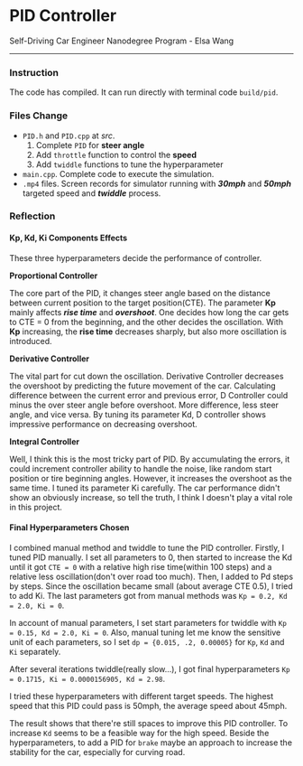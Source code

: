 # PID Controller
Self-Driving Car Engineer Nanodegree Program - Elsa Wang

---

### Instruction

The code has compiled. It can run directly with terminal code `build/pid`.

### Files Change

- `PID.h` and `PID.cpp` at *src*.
  1. Complete `PID` for **steer angle**
  2. Add `throttle` function to control the **speed**
  3. Add `twiddle` functions to tune the hyperparameter
- `main.cpp`. Complete code to execute the simulation.
- `.mp4` files. Screen records for simulator running with ***30mph*** and ***50mph*** targeted speed and ***twiddle*** process.

### Reflection

#### Kp, Kd, Ki Components Effects

These three hyperparameters decide the performance of controller.

**Proportional Controller**

The core part of the PID, it changes steer angle based on the distance between current position to the target position(CTE). The parameter **Kp** mainly affects ***rise time*** and ***overshoot***. One decides how long the car gets to CTE = 0 from the beginning, and the other decides the oscillation. With **Kp** increasing, the **rise time** decreases sharply, but also more oscillation is introduced.

**Derivative Controller**

The vital part for cut down the oscillation. Derivative Controller decreases the overshoot by predicting the future movement of the car. Calculating difference between the current error and previous error, D Controller could minus the over steer angle before overshoot. More difference, less steer angle, and vice versa. By tuning its parameter Kd, D controller shows impressive performance on decreasing overshoot.

**Integral Controller**

Well, I think this is the most tricky part of PID. By accumulating the errors, it could increment controller ability to handle the noise, like random start position or tire beginning angles. However, it increases the overshoot as the same time. I tuned its parameter Ki carefully. The car performance didn't show an obviously increase, so tell the truth,  I think I doesn't play a vital role in this project.

#### Final Hyperparameters Chosen

I combined manual method and twiddle to tune the PID controller. Firstly, I tuned PID manually. I set all parameters to 0, then started to increase the Kd until it got `CTE = 0` with a relative high rise time(within 100 steps) and a relative less oscillation(don't over road too much). Then, I added to Pd steps by steps. Since the oscillation became small (about average CTE 0.5), I tried to add Ki. The last parameters got from manual methods was `Kp = 0.2, Kd = 2.0, Ki = 0`.

In account of manual parameters, I set start parameters for twiddle with  `Kp = 0.15, Kd = 2.0, Ki = 0`. Also, manual tuning let me know the sensitive unit of each parameters, so I set `dp = {0.015, .2, 0.00005}` for `Kp`, `Kd` and `Ki` separately.

After several iterations twiddle(really slow...), I got final hyperparameters `Kp = 0.1715, Ki = 0.0000156905, Kd = 2.98`.

I tried these hyperparameters with different target speeds. The highest speed that this PID could pass is 50mph, the average speed about 45mph.

The result shows that there're still spaces to improve this PID controller. To increase `Kd` seems to be a feasible way for the high speed. Beside the hyperparameters, to add a PID for `brake` maybe an approach to increase the stability for the car, especially for curving road.
